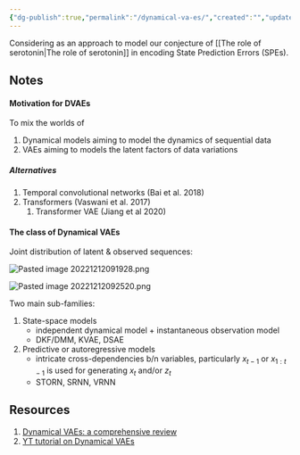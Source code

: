 ```yaml
---
{"dg-publish":true,"permalink":"/dynamical-va-es/","created":"","updated":""}
---
```



Considering as an approach to model our conjecture of [[The role of serotonin\|The role of serotonin]] in encoding State Prediction Errors (SPEs).

## Notes

#### Motivation for DVAEs

To mix the worlds of
1. Dynamical models aiming to model the dynamics of sequential data
2. VAEs aiming to models the latent factors of data variations

##### Alternatives
1. Temporal convolutional networks (Bai et al. 2018)
2. Transformers (Vaswani et al. 2017)
	1. Transformer VAE (Jiang et al 2020)

#### The class of Dynamical VAEs

Joint distribution of latent & observed sequences:

![Pasted image 20221212091928.png](/img/user/images/Pasted%20image%2020221212091928.png)

![Pasted image 20221212092520.png](/img/user/images/Pasted%20image%2020221212092520.png)

Two main sub-families:
1. State-space models
	- independent dynamical model + instantaneous observation model
	- DKF/DMM, KVAE, DSAE
2. Predictive or autoregressive models
	- intricate cross-dependencies b/n variables, particularly $x_{t-1}$ or $x_{1:t-1}$ is used for generating $x_{t}$ and/or $z_{t}$
	- STORN, SRNN, VRNN


## Resources

1. [Dynamical VAEs: a comprehensive review](https://arxiv.org/abs/2008.12595)
2. [YT tutorial on Dynamical VAEs](https://www.youtube.com/playlist?list=PLuZsCU0LDHDeEusitbdY6bNKOEhqh6DnS)